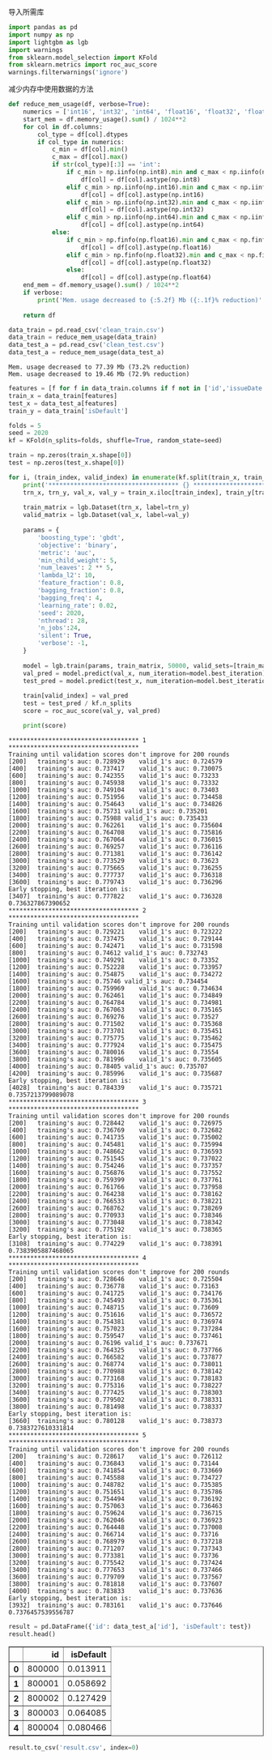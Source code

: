 导入所需库


```python
import pandas as pd
import numpy as np
import lightgbm as lgb
import warnings
from sklearn.model_selection import KFold
from sklearn.metrics import roc_auc_score
warnings.filterwarnings('ignore')
```

减少内存中使用数据的方法


```python
def reduce_mem_usage(df, verbose=True):
    numerics = ['int16', 'int32', 'int64', 'float16', 'float32', 'float64']
    start_mem = df.memory_usage().sum() / 1024**2    
    for col in df.columns:
        col_type = df[col].dtypes
        if col_type in numerics:
            c_min = df[col].min()
            c_max = df[col].max()
            if str(col_type)[:3] == 'int':
                if c_min > np.iinfo(np.int8).min and c_max < np.iinfo(np.int8).max:
                    df[col] = df[col].astype(np.int8)
                elif c_min > np.iinfo(np.int16).min and c_max < np.iinfo(np.int16).max:
                    df[col] = df[col].astype(np.int16)
                elif c_min > np.iinfo(np.int32).min and c_max < np.iinfo(np.int32).max:
                    df[col] = df[col].astype(np.int32)
                elif c_min > np.iinfo(np.int64).min and c_max < np.iinfo(np.int64).max:
                    df[col] = df[col].astype(np.int64)  
            else:
                if c_min > np.finfo(np.float16).min and c_max < np.finfo(np.float16).max:
                    df[col] = df[col].astype(np.float16)
                elif c_min > np.finfo(np.float32).min and c_max < np.finfo(np.float32).max:
                    df[col] = df[col].astype(np.float32)
                else:
                    df[col] = df[col].astype(np.float64)    
    end_mem = df.memory_usage().sum() / 1024**2
    if verbose: 
        print('Mem. usage decreased to {:5.2f} Mb ({:.1f}% reduction)'.format(end_mem, 100 * (start_mem - end_mem) / start_mem))
    
    return df
```


```python
data_train = pd.read_csv('clean_train.csv')
data_train = reduce_mem_usage(data_train)
data_test_a = pd.read_csv('clean_test.csv')
data_test_a = reduce_mem_usage(data_test_a)
```

    Mem. usage decreased to 77.39 Mb (73.2% reduction)
    Mem. usage decreased to 19.46 Mb (72.9% reduction)
    


```python
features = [f for f in data_train.columns if f not in ['id','issueDate','isDefault']]
train_x = data_train[features]
test_x = data_test_a[features]
train_y = data_train['isDefault']
```


```python
folds = 5
seed = 2020
kf = KFold(n_splits=folds, shuffle=True, random_state=seed)

train = np.zeros(train_x.shape[0])
test = np.zeros(test_x.shape[0])

for i, (train_index, valid_index) in enumerate(kf.split(train_x, train_y)):
    print('************************************ {} ************************************'.format(str(i+1)))
    trn_x, trn_y, val_x, val_y = train_x.iloc[train_index], train_y[train_index], train_x.iloc[valid_index], train_y[valid_index]
    
    train_matrix = lgb.Dataset(trn_x, label=trn_y)
    valid_matrix = lgb.Dataset(val_x, label=val_y)
    
    params = {
        'boosting_type': 'gbdt',
        'objective': 'binary',
        'metric': 'auc',
        'min_child_weight': 5,
        'num_leaves': 2 ** 5,
        'lambda_l2': 10,
        'feature_fraction': 0.8,
        'bagging_fraction': 0.8,
        'bagging_freq': 4,
        'learning_rate': 0.02,
        'seed': 2020,
        'nthread': 28,
        'n_jobs':24,
        'silent': True,
        'verbose': -1,
    }
    
    model = lgb.train(params, train_matrix, 50000, valid_sets=[train_matrix, valid_matrix], verbose_eval=200,early_stopping_rounds=200)
    val_pred = model.predict(val_x, num_iteration=model.best_iteration)
    test_pred = model.predict(test_x, num_iteration=model.best_iteration)
    
    train[valid_index] = val_pred
    test = test_pred / kf.n_splits
    score = roc_auc_score(val_y, val_pred)

    print(score)
```

    ************************************ 1 ************************************
    Training until validation scores don't improve for 200 rounds
    [200]	training's auc: 0.728929	valid_1's auc: 0.724579
    [400]	training's auc: 0.737417	valid_1's auc: 0.730075
    [600]	training's auc: 0.742355	valid_1's auc: 0.73233
    [800]	training's auc: 0.745938	valid_1's auc: 0.73332
    [1000]	training's auc: 0.749104	valid_1's auc: 0.73403
    [1200]	training's auc: 0.751956	valid_1's auc: 0.734458
    [1400]	training's auc: 0.754643	valid_1's auc: 0.734826
    [1600]	training's auc: 0.75731	valid_1's auc: 0.735201
    [1800]	training's auc: 0.75988	valid_1's auc: 0.735433
    [2000]	training's auc: 0.762261	valid_1's auc: 0.735604
    [2200]	training's auc: 0.764708	valid_1's auc: 0.735816
    [2400]	training's auc: 0.767064	valid_1's auc: 0.736015
    [2600]	training's auc: 0.769257	valid_1's auc: 0.736116
    [2800]	training's auc: 0.771381	valid_1's auc: 0.736142
    [3000]	training's auc: 0.773529	valid_1's auc: 0.73623
    [3200]	training's auc: 0.775665	valid_1's auc: 0.736255
    [3400]	training's auc: 0.777737	valid_1's auc: 0.736318
    [3600]	training's auc: 0.779743	valid_1's auc: 0.736296
    Early stopping, best iteration is:
    [3407]	training's auc: 0.777822	valid_1's auc: 0.736328
    0.736327867390652
    ************************************ 2 ************************************
    Training until validation scores don't improve for 200 rounds
    [200]	training's auc: 0.729221	valid_1's auc: 0.723222
    [400]	training's auc: 0.737475	valid_1's auc: 0.729144
    [600]	training's auc: 0.742471	valid_1's auc: 0.731598
    [800]	training's auc: 0.74612	valid_1's auc: 0.732743
    [1000]	training's auc: 0.749291	valid_1's auc: 0.73352
    [1200]	training's auc: 0.752228	valid_1's auc: 0.733957
    [1400]	training's auc: 0.754875	valid_1's auc: 0.734272
    [1600]	training's auc: 0.75746	valid_1's auc: 0.734454
    [1800]	training's auc: 0.759969	valid_1's auc: 0.734634
    [2000]	training's auc: 0.762461	valid_1's auc: 0.734849
    [2200]	training's auc: 0.764784	valid_1's auc: 0.734981
    [2400]	training's auc: 0.767063	valid_1's auc: 0.735165
    [2600]	training's auc: 0.769276	valid_1's auc: 0.73527
    [2800]	training's auc: 0.771502	valid_1's auc: 0.735368
    [3000]	training's auc: 0.773701	valid_1's auc: 0.735451
    [3200]	training's auc: 0.775775	valid_1's auc: 0.735462
    [3400]	training's auc: 0.777924	valid_1's auc: 0.735475
    [3600]	training's auc: 0.780016	valid_1's auc: 0.73554
    [3800]	training's auc: 0.781996	valid_1's auc: 0.735605
    [4000]	training's auc: 0.78405	valid_1's auc: 0.735707
    [4200]	training's auc: 0.785996	valid_1's auc: 0.735687
    Early stopping, best iteration is:
    [4028]	training's auc: 0.784339	valid_1's auc: 0.735721
    0.7357213799089078
    ************************************ 3 ************************************
    Training until validation scores don't improve for 200 rounds
    [200]	training's auc: 0.728442	valid_1's auc: 0.726975
    [400]	training's auc: 0.736769	valid_1's auc: 0.732682
    [600]	training's auc: 0.741735	valid_1's auc: 0.735002
    [800]	training's auc: 0.745481	valid_1's auc: 0.735994
    [1000]	training's auc: 0.748662	valid_1's auc: 0.736593
    [1200]	training's auc: 0.751545	valid_1's auc: 0.737022
    [1400]	training's auc: 0.754246	valid_1's auc: 0.737357
    [1600]	training's auc: 0.756876	valid_1's auc: 0.737552
    [1800]	training's auc: 0.759399	valid_1's auc: 0.737761
    [2000]	training's auc: 0.761766	valid_1's auc: 0.737958
    [2200]	training's auc: 0.764238	valid_1's auc: 0.738162
    [2400]	training's auc: 0.766533	valid_1's auc: 0.738221
    [2600]	training's auc: 0.768762	valid_1's auc: 0.738269
    [2800]	training's auc: 0.770933	valid_1's auc: 0.738346
    [3000]	training's auc: 0.773048	valid_1's auc: 0.738342
    [3200]	training's auc: 0.775192	valid_1's auc: 0.738365
    Early stopping, best iteration is:
    [3108]	training's auc: 0.774229	valid_1's auc: 0.738391
    0.7383905887468065
    ************************************ 4 ************************************
    Training until validation scores don't improve for 200 rounds
    [200]	training's auc: 0.728646	valid_1's auc: 0.725504
    [400]	training's auc: 0.736778	valid_1's auc: 0.73163
    [600]	training's auc: 0.741725	valid_1's auc: 0.734176
    [800]	training's auc: 0.745493	valid_1's auc: 0.735361
    [1000]	training's auc: 0.748715	valid_1's auc: 0.73609
    [1200]	training's auc: 0.751616	valid_1's auc: 0.736572
    [1400]	training's auc: 0.754381	valid_1's auc: 0.736974
    [1600]	training's auc: 0.757023	valid_1's auc: 0.737284
    [1800]	training's auc: 0.759547	valid_1's auc: 0.737461
    [2000]	training's auc: 0.76196	valid_1's auc: 0.737671
    [2200]	training's auc: 0.764325	valid_1's auc: 0.737766
    [2400]	training's auc: 0.766582	valid_1's auc: 0.737877
    [2600]	training's auc: 0.768774	valid_1's auc: 0.738011
    [2800]	training's auc: 0.770988	valid_1's auc: 0.738142
    [3000]	training's auc: 0.773168	valid_1's auc: 0.738183
    [3200]	training's auc: 0.775316	valid_1's auc: 0.738227
    [3400]	training's auc: 0.777425	valid_1's auc: 0.738303
    [3600]	training's auc: 0.779502	valid_1's auc: 0.738331
    [3800]	training's auc: 0.781498	valid_1's auc: 0.738337
    Early stopping, best iteration is:
    [3660]	training's auc: 0.780128	valid_1's auc: 0.738373
    0.7383727610331814
    ************************************ 5 ************************************
    Training until validation scores don't improve for 200 rounds
    [200]	training's auc: 0.728617	valid_1's auc: 0.726112
    [400]	training's auc: 0.736843	valid_1's auc: 0.73144
    [600]	training's auc: 0.741854	valid_1's auc: 0.733669
    [800]	training's auc: 0.745588	valid_1's auc: 0.734727
    [1000]	training's auc: 0.748782	valid_1's auc: 0.735385
    [1200]	training's auc: 0.751651	valid_1's auc: 0.735786
    [1400]	training's auc: 0.754494	valid_1's auc: 0.736192
    [1600]	training's auc: 0.757063	valid_1's auc: 0.736463
    [1800]	training's auc: 0.759624	valid_1's auc: 0.736715
    [2000]	training's auc: 0.762046	valid_1's auc: 0.736923
    [2200]	training's auc: 0.764448	valid_1's auc: 0.737008
    [2400]	training's auc: 0.766714	valid_1's auc: 0.73716
    [2600]	training's auc: 0.768979	valid_1's auc: 0.737218
    [2800]	training's auc: 0.771207	valid_1's auc: 0.737343
    [3000]	training's auc: 0.773381	valid_1's auc: 0.73736
    [3200]	training's auc: 0.775542	valid_1's auc: 0.737424
    [3400]	training's auc: 0.777653	valid_1's auc: 0.737466
    [3600]	training's auc: 0.779709	valid_1's auc: 0.737567
    [3800]	training's auc: 0.781818	valid_1's auc: 0.737607
    [4000]	training's auc: 0.783833	valid_1's auc: 0.737636
    Early stopping, best iteration is:
    [3932]	training's auc: 0.783161	valid_1's auc: 0.737646
    0.7376457539556787
    


```python
result = pd.DataFrame({'id': data_test_a['id'], 'isDefault': test})
result.head()
```




<div>
<style scoped>
    .dataframe tbody tr th:only-of-type {
        vertical-align: middle;
    }

    .dataframe tbody tr th {
        vertical-align: top;
    }

    .dataframe thead th {
        text-align: right;
    }
</style>
<table border="1" class="dataframe">
  <thead>
    <tr style="text-align: right;">
      <th></th>
      <th>id</th>
      <th>isDefault</th>
    </tr>
  </thead>
  <tbody>
    <tr>
      <th>0</th>
      <td>800000</td>
      <td>0.013911</td>
    </tr>
    <tr>
      <th>1</th>
      <td>800001</td>
      <td>0.058692</td>
    </tr>
    <tr>
      <th>2</th>
      <td>800002</td>
      <td>0.127429</td>
    </tr>
    <tr>
      <th>3</th>
      <td>800003</td>
      <td>0.064085</td>
    </tr>
    <tr>
      <th>4</th>
      <td>800004</td>
      <td>0.080466</td>
    </tr>
  </tbody>
</table>
</div>




```python
result.to_csv('result.csv', index=0)
```
